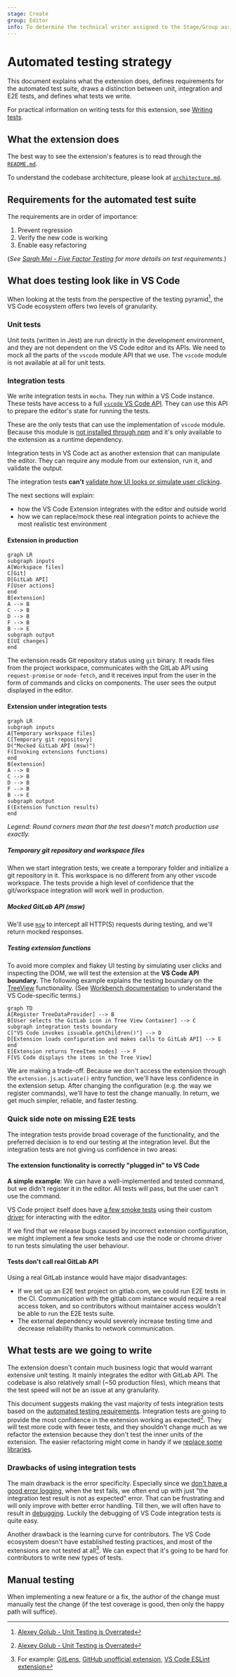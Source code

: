```yaml
---
stage: Create
group: Editor
info: To determine the technical writer assigned to the Stage/Group associated with this page, see https://about.gitlab.com/handbook/product/ux/technical-writing/#assignments
---
```


# Automated testing strategy

This document explains what the extension does, defines requirements for the automated test suite, draws a distinction between unit, integration and E2E tests, and defines what tests we write.

For practical information on writing tests for this extension, see [Writing tests](writing-tests.md).

## What the extension does

The best way to see the extension's features is to read through the [`README.md`](../../README.md).

To understand the codebase architecture, please look at [`architecture.md`](architecture.md).

## Requirements for the automated test suite

The requirements are in order of importance:

1. Prevent regression
1. Verify the new code is working
1. Enable easy refactoring

(_See [Sarah Mei - Five Factor Testing](https://madeintandem.com/blog/five-factor-testing/) for more details on test requirements._)

## What does testing look like in VS Code

When looking at the tests from the perspective of the testing pyramid[^1], the VS Code ecosystem offers two levels of granularity.

### Unit tests

Unit tests (written in Jest) are run directly in the development environment, and they are not dependent on the VS Code editor and its APIs. We need to mock all the parts of the `vscode` module API that we use. The `vscode` module is not available at all for unit tests.

### Integration tests

We write integration tests in `mocha`. They run within a VS Code instance. These tests have access to a full [`vscode` VS Code API](https://code.visualstudio.com/api/references/vscode-api). They can use this API to prepare the editor's state for running the tests.

These are the only tests that can use the implementation of `vscode` module. Because this module is [not installed through npm](https://gitlab.com/gitlab-org/gitlab-vscode-extension/-/blob/7bd63cafb794e565dce30005a06ea9d073740388/package.json#L519-524) and it's only available to the extension as a runtime dependency.

Integration tests in VS Code act as another extension that can manipulate the editor. They can require any module from our extension, run it, and validate the output.

The integration tests **can't** [validate how UI looks or simulate user clicking](#quick-side-note-on-missing-e2e-tests).

The next sections will explain:

- how the VS Code Extension integrates with the editor and outside world
- how we can replace/mock these real integration points to achieve the most realistic test environment

#### Extension in production

```mermaid
graph LR
subgraph inputs
A[Workspace files]
C[Git]
D[GitLab API]
F[User actions]
end
B[extension]
A --> B
C --> B
D --> B
F --> B
B --> E
subgraph output
E[UI changes]
end
```

The extension reads Git repository status using `git` binary. It reads files from the project workspace, communicates with the GitLab API using `request-promise` or `node-fetch`, and it receives input from the user in the form of commands and clicks on components. The user sees the output displayed in the editor.

#### Extension under integration tests

```mermaid
graph LR
subgraph inputs
A[Temporary workspace files]
C[Temporary git repository]
D("Mocked GitLab API (msw)")
F(Invoking extensions functions)
end
B[extension]
A --> B
C --> B
D --> B
F --> B
B --> E
subgraph output
E(Extension function results)
end
```

_Legend: Round corners mean that the test doesn't match production use exactly._

##### Temporary git repository and workspace files

When we start integration tests, we create a temporary folder and initialize a git repository in it. This workspace is no different from any other vscode workspace. The tests provide a high level of confidence that the git/workspace integration will work well in production.

##### Mocked GitLab API (msw)

We'll use [`msw`](https://mswjs.io/docs/) to intercept all HTTP(S) requests during testing, and we'll return mocked responses.

##### Testing extension functions

To avoid more complex and flakey UI testing by simulating user clicks and inspecting the DOM, we will test the extension at the **VS Code API boundary**. The following example explains the testing boundary on the [TreeView](https://code.visualstudio.com/api/extension-guides/tree-view) functionality. (See [Workbench documentation](https://code.visualstudio.com/api/extension-capabilities/extending-workbench) to understand the VS Code-specific terms.)

```mermaid
graph TD
A[Register TreeDataProvider] --> B
B[User selects the GitLab icon in Tree View Container] --> C
subgraph integration tests boundary
C["VS Code invokes issuable.getChildren()"] --> D
D[Extension loads configuration and makes calls to GitLab API] --> E
end
E[Extension returns TreeItem nodes] --> F
F[VS Code displays the items in the Tree View]
```

We are making a trade-off. Because we don't access the extension through the `extension.js`.`activate()` entry function, we'll have less confidence in the extension setup. After changing the configuration (e.g. the way we register commands), we'll have to test the change manually. In return, we get much simpler, reliable, and faster testing.

### Quick side note on missing E2E tests

The integration tests provide broad coverage of the functionality, and the preferred decision is to end our testing at the integration level. But the integration tests are not giving us confidence in two areas:

#### The extension functionality is correctly "plugged in" to VS Code

**A simple example**: We can have a well-implemented and tested command, but we didn't register it in the editor. All tests will pass, but the user can't use the command.

VS Code project itself does have [a few smoke tests](https://github.com/microsoft/vscode/tree/c1f44f4e3e6410b53b74de904562cd507b96aa8c/test/smoke/src/areas) using their custom [driver](https://github.com/microsoft/vscode/blob/c1f44f4e3e6410b53b74de904562cd507b96aa8c/src/vs/platform/driver/node/driver.ts) for interacting with the editor.

If we find that we release bugs caused by incorrect extension configuration, we might implement a few smoke tests and use the node or chrome driver to run tests simulating the user behaviour.

#### Tests don't call real GitLab API

Using a real GitLab instance would have major disadvantages:

- If we set up an E2E test project on gitlab.com, we could run E2E tests in the CI. Communication with the gitlab.com instance would require a real access token, and so contributors without maintainer access wouldn't be able to run the E2E tests suite.
- The external dependency would severely increase testing time and decrease reliability thanks to network communication.

## What tests are we going to write

The extension doesn't contain much business logic that would warrant extensive unit testing. It mainly integrates the editor with GitLab API. The codebase is also relatively small (~50 production files), which means that the test speed will not be an issue at any granularity.

This document suggests making the vast majority of tests integration tests based on the [automated testing requirements](#requirements-for-the-automated-test-suite). Integration tests are going to provide the most confidence in the extension working as expected[^1]. They will test more code with fewer tests, and they shouldn't change much as we refactor the extension because they don't test the inner units of the extension. The easier refactoring might come in handy if we [replace some libraries](https://gitlab.com/gitlab-org/gitlab-vscode-extension/-/merge_requests/54).

### Drawbacks of using integration tests

The main drawback is the error specificity. Especially since we [don't have a good error logging](https://gitlab.com/gitlab-org/gitlab-vscode-extension/-/issues/145), when the test fails, we often end up with just "the integration test result is not as expected" error. That can be frustrating and will only improve with better error handling. Till then, we will often have to result in [debugging](writing-tests.md#debugging-integration-tests). Luckily the debugging of VS Code integration tests is quite easy.

Another drawback is the learning curve for contributors. The VS Code ecosystem doesn't have established testing practices, and most of the extensions are not tested at all[^3]. We can expect that it's going to be hard for contributors to write new types of tests.

## Manual testing

When implementing a new feature or a fix, the author of the change must manually test the change (if the test coverage is good, then only the happy path will suffice).

[^1]: [Alexey Golub - Unit Testing is Overrated](https://tyrrrz.me/blog/unit-testing-is-overrated)
[^2]: [Ham Vocke - Practical Testing Pyramid](https://martinfowler.com/articles/practical-test-pyramid.html)
[^3]: For example: [GitLens](https://github.com/eamodio/vscode-gitlens), [GitHub unofficial extension](https://marketplace.visualstudio.com/items?itemName=KnisterPeter.vscode-github), [VS Code ESLint extension](https://github.com/Microsoft/vscode-eslint)
